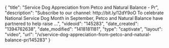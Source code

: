 {
    "title": "Service Dog Appreciation from Petco and Natural Balance - Pr",
    "description": "Subscribe to our channel: http:\/\/bit.ly\/12dY9oO To celebrate National Service Dog Month in September, Petco and Natural Balance have partnered to help raise ...",
    "videoid": "145283",
    "date_created": "1394762638",
    "date_modified": "1418181181",
    "type": "captivate",
    "layout": "video",
    "url": "\/v\/service-dog-appreciation-from-petco-and-natural-balance-pr\/145283"
}